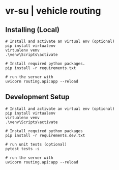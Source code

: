 # vr-su | vehicle routing

## Installing (Local)

```
# Install and activate an virtual env (optional)
pip install virtualenv
virtualenv venv
.\venv\Scripts\activate
```

```
# Install required python packages.
pip install -r requirements.txt

# run the server with
uvicorn routing.api:app --reload
```


## Development Setup

```
# Install and activate an virtual env (optional)
pip install virtualenv
virtualenv venv
.\venv\Scripts\activate
```

```
# Install required python packages
pip install -r requirements.dev.txt

# run unit tests (optional)
pytest tests -s

# run the server with
uvicorn routing.api:app --reload

```

## 
